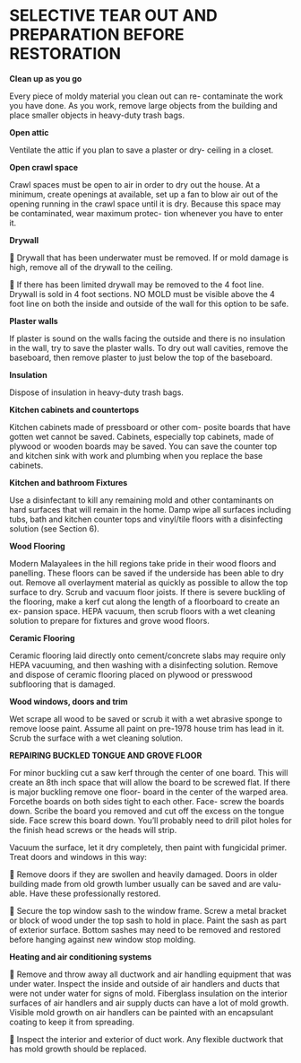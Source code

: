 # SELECTIVE TEAR OUT AND PREPARATION  BEFORE RESTORATION

**Clean up as you go** 

Every piece of moldy material you clean out can re- contaminate the work you have done. As you work, remove large objects from the building and place smaller objects in heavy-duty trash bags. 

**Open attic**

 Ventilate the attic if you plan to save a plaster or dry- ceiling in a closet.

**Open crawl space**

 Crawl spaces must be open to air in order to dry out the house. At a minimum, create openings at available, set up a fan to blow air out of the opening running in the crawl space until it is dry. Because this space may be contaminated, wear maximum protec- tion whenever you have to enter it.

**Drywall**

  Drywall that has been underwater must be removed. If or mold damage is high, remove all of the drywall to the ceiling. 

 If there has been limited drywall may be removed to the 4 foot line. Drywall is sold in 4 foot sections. NO MOLD must be visible above the 4 foot line on both the inside and outside of the wall for this option to be safe. 

**Plaster walls** 

If plaster is sound on the walls facing the outside and there is no insulation in the wall, try to save the plaster walls. To dry out wall cavities, remove the baseboard, then remove plaster to just below the top of the baseboard. 

**Insulation** 

Dispose of insulation in heavy-duty trash bags. 

**Kitchen cabinets and countertops**

 Kitchen cabinets made of pressboard or other com- posite boards that have gotten wet cannot be saved. Cabinets, especially top cabinets, made of plywood or wooden boards may be saved. You can save the counter top and kitchen sink with work and plumbing when you replace the base cabinets. 

**Kitchen and bathroom Fixtures** 

Use a disinfectant to kill any remaining mold and other contaminants on hard surfaces that will remain in the home. Damp wipe all surfaces including tubs, bath and kitchen counter tops and vinyl/tile floors with a disinfecting solution \(see Section 6\).

**Wood Flooring**

 Modern Malayalees in the hill regions take pride in their wood floors and panelling. These floors can be saved if the underside has been able to dry out. Remove all overlayment material as quickly as possible to allow the top surface to dry. Scrub and vacuum floor joists. If there is severe buckling of the flooring, make a kerf cut along the length of a floorboard to create an ex- pansion space. HEPA vacuum, then scrub floors with a wet cleaning solution to prepare for fixtures and grove wood floors.

**Ceramic Flooring** 

Ceramic flooring laid directly onto cement/concrete slabs may require only HEPA vacuuming, and then washing with a disinfecting solution. Remove and dispose of ceramic flooring placed on plywood or presswood subflooring that is damaged. 

**Wood windows, doors and trim** 

Wet scrape all wood to be saved or scrub it with a wet abrasive sponge to remove loose paint. Assume all paint on pre-1978 house trim has lead in it. Scrub the surface with a wet cleaning solution. 

**REPAIRING BUCKLED TONGUE AND GROVE FLOOR** 

For minor buckling cut a saw kerf through the center of one board. This will create an 8th inch space that will allow the board to be screwed flat. If there is major buckling remove one floor- board in the center of the warped area. Forcethe boards on both sides tight to each other. Face- screw the boards down. Scribe the board you removed and cut off the excess on the tongue side. Face screw this board down. You’ll probably need to drill pilot holes for the finish head screws or the heads will strip.

Vacuum the surface, let it dry completely, then paint with fungicidal primer. Treat doors and windows in this way:

  Remove doors if they are swollen and heavily damaged. Doors in older building made from old growth lumber usually can be saved and are valu- able. Have these professionally restored. 

 Secure the top window sash to the window frame. Screw a metal bracket or block of wood under the top sash to hold in place. Paint the sash as part of exterior surface. Bottom sashes may need to be removed and restored before hanging against new window stop molding.

**Heating and air conditioning systems** 

 Remove and throw away all ductwork and air handling equipment that was under water. Inspect the inside and outside of air handlers and ducts that were not under water for signs of mold. Fiberglass insulation on the interior surfaces of air handlers and air supply ducts can have a lot of mold growth. Visible mold growth on air handlers can be painted with an encapsulant coating to keep it from spreading.

  Inspect the interior and exterior of duct work. Any flexible ductwork that has mold growth should be replaced.

